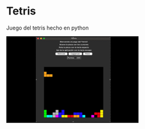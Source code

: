 # Tetris
Juego del tetris hecho en python

[<img src="https://github.com/vandresca/Tetris/blob/main/tetris_img.png" width="350" height="230"/>](https://www.youtube.com/channel/UCtesB9MQvM9vNy8Qtx9blkg)

